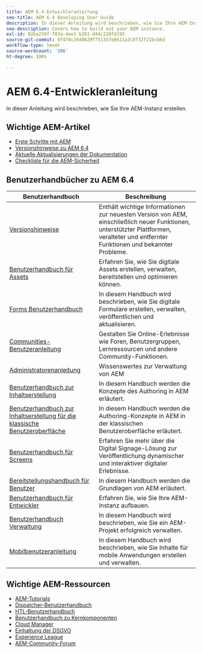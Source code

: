 ```yaml
---
title: AEM 6.4-Entwickleranleitung
seo-title: AEM 6.4 Developing User Guide
description: In dieser Anleitung wird beschrieben, wie Sie Ihre AEM-Instanz erstellen.
seo-description: Covers how to build out your AEM instance.
exl-id: 82ba239f-f83a-4ee1-b201-d44c220fd193
source-git-commit: 0f4f8c2640629f751337e8611a2c8f32f21bcb6d
workflow-type: tm+mt
source-wordcount: '306'
ht-degree: 100%

---
```


# AEM 6.4-Entwickleranleitung

In dieser Anleitung wird beschrieben, wie Sie Ihre AEM-Instanz erstellen.

## Wichtige AEM-Artikel

* [Erste Schritte mit AEM](https://helpx.adobe.com/de/experience-manager/get-started.html)
* [Versionshinweise zu AEM 6.4](/help/release-notes/home.md)
* [Aktuelle Aktualisierungen der Dokumentation](https://helpx.adobe.com/de/experience-manager/documentation-updates.html)
* [Checkliste für die AEM-Sicherheit](/help/sites-administering/security-checklist.md)

## Benutzerhandbücher zu AEM 6.4

| Benutzerhandbuch | Beschreibung |
|--- |---|
| [Versionshinweise](/help/release-notes/home.md) | Enthält wichtige Informationen zur neuesten Version von AEM, einschließlich neuer Funktionen, unterstützter Plattformen, veralteter und entfernter Funktionen und bekannter Probleme. |
| [Benutzerhandbuch für Assets](/help/assets/home.md) | Erfahren Sie, wie Sie digitale Assets erstellen, verwalten, bereitstellen und optimieren können. |
| [Forms Benutzerhandbuch](/help/forms/home.md) | In diesem Handbuch wird beschrieben, wie Sie digitale Formulare erstellen, verwalten, veröffentlichen und aktualisieren. |
| [Communities-Benutzeranleitung](/help/communities/home.md) | Gestalten Sie Online-Erlebnisse wie Foren, Benutzergruppen, Lernressourcen und andere Community-Funktionen. |
| [Administratorenanleitung](/help/sites-administering/home.md) | Wissenswertes zur Verwaltung von AEM |
| [Benutzerhandbuch zur Inhaltserstellung](/help/sites-authoring/home.md) | In diesem Handbuch werden die Konzepte des Authoring in AEM erläutert. |
| [Benutzerhandbuch zur Inhaltserstellung für die klassische Benutzeroberfläche](/help/sites-classic-ui-authoring/home.md) | In diesem Handbuch werden die Authoring-Konzepte in AEM in der klassischen Benutzeroberfläche erläutert. |
| [Benutzerhandbuch für Screens](https://experienceleague.adobe.com/docs/experience-manager-screens/user-guide/aem-screens-introduction.html?lang=de) | Erfahren Sie mehr über die Digital Signage-Lösung zur Veröffentlichung dynamischer und interaktiver digitaler Erlebnisse. |
| [Bereitstellungshandbuch für Benutzer](/help/sites-deploying/home.md) | In diesem Handbuch werden die Grundlagen von AEM erläutert. |
| [Benutzerhandbuch für Entwickler](/help/sites-developing/home.md) | Erfahren Sie, wie Sie Ihre AEM-Instanz aufbauen. |
| [Benutzerhandbuch Verwaltung](/help/managing/home.md) | In diesem Handbuch wird beschrieben, wie Sie ein AEM-Projekt erfolgreich verwalten. |
| [Mobilbenutzeranleitung](/help/mobile/home.md) | In diesem Handbuch wird beschrieben, wie Sie Inhalte für mobile Anwendungen erstellen und verwalten. |

## Wichtige AEM-Ressourcen

* [AEM-Tutorials](https://helpx.adobe.com/de/experience-manager/kt/index/aem-6-4-videos.html)
* [Dispatcher-Benutzerhandbuch](https://experienceleague.adobe.com/docs/experience-manager-dispatcher/using/dispatcher.html?lang=de)
* [HTL-Benutzerhandbuch](https://experienceleague.adobe.com/docs/experience-manager-htl/using/overview.html?lang=de)
* [Benutzerhandbuch zu Kernkomponenten](https://experienceleague.adobe.com/docs/experience-manager-core-components/using/introduction.html?lang=de)
* [Cloud Manager](https://experienceleague.adobe.com/docs/experience-manager-cloud-manager/using/introduction-to-cloud-manager.html?lang=de)
* [Einhaltung der DSGVO](/help/managing/data-protection-and-privacy.md)
* [Experience League](https://experienceleague.adobe.com/?promoid=K42KVXHD&amp;mv=other&amp;lang=de#home)
* [AEM-Community-Forum](https://experienceleaguecommunities.adobe.com/t5/adobe-experience-manager/ct-p/adobe-experience-manager-community?profile.language=de)
